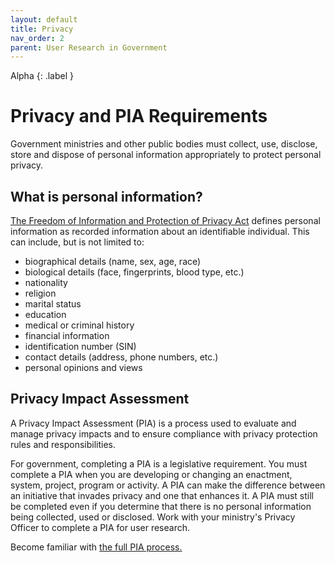 ```yaml
---
layout: default
title: Privacy
nav_order: 2
parent: User Research in Government
---
```

Alpha
{: .label }

# Privacy and PIA Requirements

Government ministries and other public bodies must collect, use, disclose, store and dispose of personal information appropriately to protect personal privacy.

## What is personal information?
[The Freedom of Information and Protection of Privacy Act](http://www.bclaws.ca/Recon/document/ID/freeside/96165_00) defines personal information as recorded information about an identifiable individual. This can include, but is not limited to:

- biographical details (name, sex, age, race)
- biological details (face, fingerprints, blood type, etc.)
- nationality
- religion
- marital status
- education
- medical or criminal history
- financial information
- identification number (SIN)
- contact details (address, phone numbers, etc.)
- personal opinions and views

## Privacy Impact Assessment

A Privacy Impact Assessment (PIA) is a process used to evaluate and manage privacy impacts and to ensure compliance with privacy protection rules and responsibilities.

For government, completing a PIA is a legislative requirement. You must complete a PIA when you are developing or changing an enactment, system, project, program or activity. A PIA can make the difference between an initiative that invades privacy and one that enhances it. A PIA must still be completed even if you determine that there is no personal information being collected, used or disclosed. Work with your ministry's Privacy Officer to complete a PIA for user research.

Become familiar with [the full PIA process.](https://www2.gov.bc.ca/gov/content/governments/services-for-government/information-management-technology/privacy/privacy-impact-assessments)
